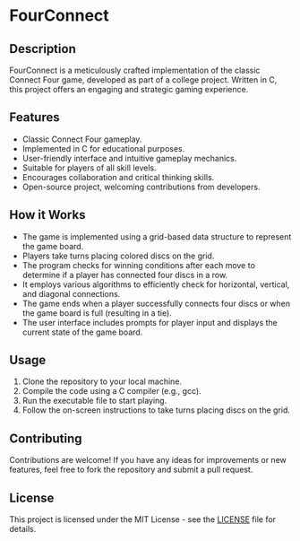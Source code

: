 # FourConnect

## Description
FourConnect is a meticulously crafted implementation of the classic Connect Four game, developed as part of a college project. Written in C, this project offers an engaging and strategic gaming experience.

## Features
- Classic Connect Four gameplay.
- Implemented in C for educational purposes.
- User-friendly interface and intuitive gameplay mechanics.
- Suitable for players of all skill levels.
- Encourages collaboration and critical thinking skills.
- Open-source project, welcoming contributions from developers.

## How it Works
- The game is implemented using a grid-based data structure to represent the game board.
- Players take turns placing colored discs on the grid.
- The program checks for winning conditions after each move to determine if a player has connected four discs in a row.
- It employs various algorithms to efficiently check for horizontal, vertical, and diagonal connections.
- The game ends when a player successfully connects four discs or when the game board is full (resulting in a tie).
- The user interface includes prompts for player input and displays the current state of the game board.

## Usage
1. Clone the repository to your local machine.
2. Compile the code using a C compiler (e.g., gcc).
3. Run the executable file to start playing.
4. Follow the on-screen instructions to take turns placing discs on the grid.

## Contributing
Contributions are welcome! If you have any ideas for improvements or new features, feel free to fork the repository and submit a pull request.

## License
This project is licensed under the MIT License - see the [LICENSE](LICENSE) file for details.
